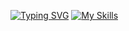 [![Typing SVG](https://readme-typing-svg.herokuapp.com?font=JetBrains+Mono&pause=1000&color=17F7CA&center=true&width=435&lines=Isaac+Aramburo+;%F0%9F%92%BE+Hard+skill)](https://git.io/typing-svg)
[![My Skills](https://skillicons.dev/icons?i=js,html,css,wasm)](https://skillicons.dev)
